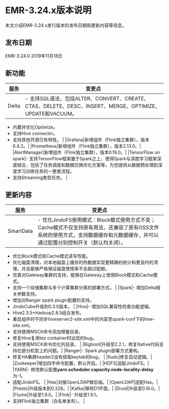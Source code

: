 # EMR-3.24.x版本说明

本文介绍EMR-3.24.x发行版本的发布日期和更新内容等信息。

## 发布日期

EMR-3.24.0 2019年11月18日

## 新功能

|服务|变更点|
|--|---|
|Delta|-   支持SQL语法，包括ALTER、CONVERT、CREATE、CTAS、DELETE、DESC、INSERT、MERGE、OPTIMIZE、UPDATE和VACUUM。
-   内置并优化Optimize。
-   支持Hive connector。
-   支持其他开源已有特性。 |
|Grafana|新增组件（Flink独立集群），版本6.4.2。|
|Prometheus|新增组件（Flink独立集群），版本2.13.0。|
|AlertManager|新增组件（Flink独立集群），版本0.19.0。|
|TensorFlow on spark|-   支持TensorFlow框架置于Spark之上，使得Spark与深度学习框架深度结合，包括了任务调度和数据交换优化方案等，为您提供从数据预处理到深度学习训练任务的一整套流程。
-   支持Streaming类型任务。 |

## 更新内容

|服务|变更点|
|--|---|
|SmartData|-   优化JindoFS使用模式：Block模式使用方式不变；Cache模式不仅支持原有用法，还兼容了原有OSS文件系统的使用方式，支持数据缓存和元数据缓存，并可以通过配置分别控制开关（默认均关闭）。
-   优化Block模式和Cache模式读写性能。
-   优化磁盘清理，对本地磁盘上缓存的热数据实现更精确的统计和更及时的清理，并且能够严格保证磁盘使用率不会超过配额。
-   完善对Gateway集群的支持，能够在Gateway上使用Block模式和Cache模式。
-   支持一个存储集群与多个计算集群分离的部署方式。 |
|Spark|-   增加Delta相关参数支持。
-   增加对Ranger spark plugin配置的支持。
-   JindoCube升级到0.3.0版本。 |
|Hive|-   增加SQL兼容性检查功能逻辑。
-   Hive2.3.5+Hadoop2.8.5组合发布。
-   重启组件时不同步hiveserver2-site.xml中的内容至spark-conf下的hive-site.xml。
-   支持使用MSCK命令添加增量目录。
-   修复Hive复用tez container时出现的bug。
-   支持使用MSCK命令优化列目录。 |
|Bigboot|升级至2.2.1，修复Native代码支持在部分机型上的问题。|
|Ranger|-   Spark plugin部署方式重构。
-   修复HA集群header2没有获取keytab的bug。 |
|Kudu|修复启动逻辑。|
|Zookeeper|增加四字命令配置，默认开启。|
|HDFS|适配JindoFS。|
|YARN|-   修改默认配置**yarn.scheduler.capacity.node-locality-delay**为-1。
-   适配JindoFS。 |
|Has|对接OpenLDAP做后端。|
|OpenLDAP|适配Has。|
|Presto|升级版本到0.228。|
|Kafka|移除D1坏盘。|
|Druid|升级至0.16.0。|
|Flume|升级至1.9.0。|
|Flink|-   升级至1.9.1。
-   支持Flink独立集群（白名单发布）。 |

